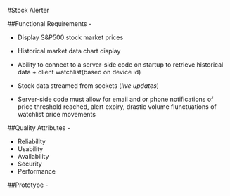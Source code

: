 #Stock Alerter 

##Functional Requirements - 

* Display S&P500 stock market prices

* Historical market data chart display 

* Ability to connect to a server-side code on startup 
to retrieve historical data + client watchlist(based on device id)

* Stock data streamed from sockets (_live updates_)

* Server-side code must allow for email and or phone notifications 
of price threshold reached, alert expiry, drastic volume flunctuations of watchlist price movements

##Quality Attributes - 

* Reliability
* Usability 
* Availability
* Security
* Performance

##Prototype - 
